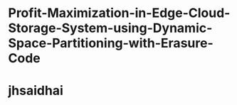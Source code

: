 # Profit-Maximization-in-Edge-Cloud-Storage-System-using-Dynamic-Space-Partitioning-with-Erasure-Code


# jhsaidhai
